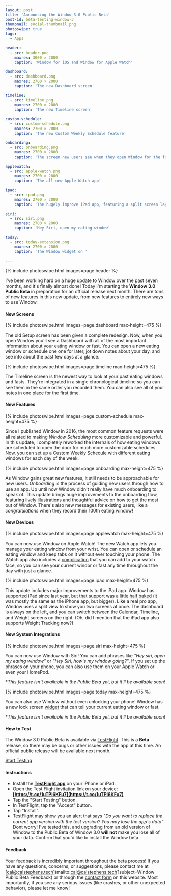 ```yaml
---
layout: post
title: 'Announcing the Window 3.0 Public Beta'
post-id: beta-testing-window-3
thumbnail: social-thumbnail.png
photoswipe: true
tags: 
  - Apps
  
header:
  - src: header.png
    maxres: 3000 × 2000
    caption: 'Window for iOS and Window for Apple Watch'
    
dashboard:
  - src: dashboard.png
    maxres: 2700 × 2000
    caption: 'The new Dashboard screen'
    
timeline:
  - src: timeline.png
    maxres: 2700 × 2000
    caption: 'The new Timeline screen'
    
custom-schedule:
  - src: custom-schedule.png
    maxres: 2700 × 2000
    caption: 'The new Custom Weekly Schedule feature'
    
onboarding:
  - src: onboarding.png
    maxres: 2700 × 2000
    caption: 'The screen new users see when they open Window for the first time'
    
applewatch:
  - src: apple-watch.png
    maxres: 2700 × 2000
    caption: 'The all-new Apple Watch app'
    
ipad:
  - src: ipad.png
    maxres: 2700 × 2000
    caption: 'The hugely improve iPad app, featuring a split screen layout.'
    
siri:
  - src: siri.png
    maxres: 2700 × 2000
    caption: 'Hey Siri, open my eating window'

today:
  - src: today-extension.png
    maxres: 2700 × 2000
    caption: 'The Window widget on '
    
---
```


{% include photoswipe.html images=page.header %}

I've been working hard on a huge update to Window over the past seven months, and it's finally almost done! Today I'm starting the **Window 3.0 Public Beta** in preparation for an official release next month. There are tons of new features in this new update, from new features to entirely new ways to use Window.

<!--break-->

<h4>New Screens</h4>

{% include photoswipe.html images=page.dashboard max-height=475 %}

The old Setup screen has been given a complete redesign. Now, when you open Window you'll see a Dashboard with all of the most important information about your eating window or fast. You can open a new eating window or schedule one one for later, jot down notes about your day, and see info about the past few days at a glance.

{% include photoswipe.html images=page.timeline max-height=475 %}

The Timeline screen is the newest way to look at your past eating windows and fasts. They're integrated in a single chronological timeline so you can see them in the same order you recorded them. You can also see all of your notes in one place for the first time.

<h4>New Features</h4>

{% include photoswipe.html images=page.custom-schedule max-height=475 %}

Since I published Window in 2016, the most common feature requests were all related to making *Window Scheduling* more customizable and powerful. In this update, I completely reworked the internals of how eating windows are scheduled to open the door for much more customizable schedules. Now, you can set up a Custom Weekly Schecule with different eating windows for each day of the week. 

{% include photoswipe.html images=page.onboarding max-height=475 %}

As Window gains great new features, it still needs to be approachable for new users. *Onboarding* is the process of guiding new users through how to use an app. Up until now Window didn't really have much onboarding to speak of. This update brings huge improvements to the onboarding flow, featuring lively illustrations and thoughtful advice on how to get the most out of Window. There's also new messages for existing users, like a *congratulations* when they record their 100th eating window!

<h4>New Devices</h4>

{% include photoswipe.html images=page.applewatch max-height=475 %}

You can now use Window on Apple Watch! The new Watch app lets you manage your eating window from your wrist. You can open or schedule an eating window and keep tabs on it without ever touching your phone. The Watch app also includes a [complication](https://www.imore.com/how-add-third-party-complications-your-apple-watch) that you can add to your watch face, so you can see your current windor or fast any time throughout the day with just a glance.

{% include photoswipe.html images=page.ipad max-height=475 %}

This update includes major improvements to the iPad app. Window has supported iPad since last year, but that support was a little [half baked](/blog/announcing-window-2-0#ipad) (it was mostly the same as the iPhone app, but bigger). Like a real pro app, Window uses a split view to show you two screens at once. The dashboard is always on the left, and you can switch between the Calendar, Timeline, and Weight screens on the right. (Oh, did I mention that the iPad app also supports Weight Tracking now?)

<h4>New System Integrations</h4>

{% include photoswipe.html images=page.siri max-height=475 %}

You can now use Window with Siri! You can add phrases like *"Hey siri, open my eating window"* or *"Hey Siri, how's my window going?"*. If you set up the phrases on your phone, you can also use them on your Apple Watch or even your HomePod.

**This feature isn't available in the Public Beta yet, but it'll be available soon!*

{% include photoswipe.html images=page.today max-height=475 %}

You can also use Window without even unlocking your phone! Window has a new lock screen [widget](https://support.apple.com/en-us/HT207122) that can tell your current eating window or fast.

**This feature isn't available in the Public Beta yet, but it'll be available soon!*

<h4><a name="testing">How to Test</a></h4>

The Window 3.0 Public Beta is available via [TestFlight](https://t.co/1uTPl6KFu7).  This is a **Beta** release, so there may be bugs or other issues with the app at this time. An official public release will be available next month.

<a class="button" style="margin-top: -10px;" href="https://t.co/1uTPl6KFu7">Start Testing</a>

<h4><a name="testing">Instructions</a></h4>

 - Install the **[TestFlight app](https://itunes.apple.com/us/app/testflight/id899247664?mt=8)** on your iPhone or iPad.
 - Open the Test Flight invitation link on your device: **[https://t.co/1uTPl6KFu7](https://t.co/1uTPl6KFu7)**
 - Tap the "Start Testing" button. 
 - In TestFlight, tap the "Accept" button.
 - Tap "Install".
 - TestFlight may show you an alert that says *"Do you want to replace the current app version with the test version? You may lose the app's data"*. Dont worry! I've tested this, and upgrading from an old version of Window to the Public Beta of Window 3.0 **will not** make you lose all of your data. Confirm that you'd like to install the Window beta.
 
 <h4>Feedback</h4>
 
 Your feedback is incredibly important throughout the beta process! If you have any questions, concerns, or suggestions, please contact me at [cal@calstephens.tech](mailto:cal@calstephens.tech?subject=Window Public Beta Feedback) or through the [contact form](/contact) on this website. Most importantly, if you see any serious issues (like crashes, or other unexpected behavior), please let me know! 

